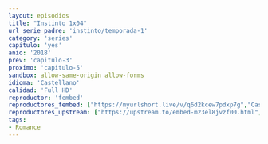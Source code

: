 ```yaml
---
layout: episodios
title: "Instinto 1x04"
url_serie_padre: 'instinto/temporada-1'
category: 'series'
capitulo: 'yes'
anio: '2018'
prev: 'capitulo-3'
proximo: 'capitulo-5'
sandbox: allow-same-origin allow-forms
idioma: 'Castellano'
calidad: 'Full HD'
reproductor: 'fembed'
reproductores_fembed: ["https://myurlshort.live/v/q6d2kcew7pdxp7g","Castellano","https://feurl.com/v/g0wz1h-6w6ry1yn","Castellano"]
reproductores_upstream: ["https://upstream.to/embed-m23el8jvzf00.html","Castellano","https://www.bitporno.com/e/G3LQ1UKWTF","Castellano"]
tags:
- Romance
---
```













